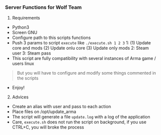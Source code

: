 ### Server Functions for Wolf Team

1. Requirements
  - Python3
  - Screen GNU
  - Configure path to this scripts functions
  - Push 3 params to script `execute` like `./execute.sh 1 2 3`
    1: (1) Update core and mods (2) Update onlu core (3) Update only mods
    2: Steam user
    3: Steam pass
  - This script are fully compatibility with several instances of Arma game / users linux
  > But you will have to configure and modify some things commented in the scripts
  - Enjoy!

2. Advices
  - Create an alias with user and pass to each action
  - Place files on /opt/update_arma
  - The script will generate a file `update.log` with a log of the application
  - Care, `execute.sh` does not run the script on background, if you use CTRL+C, you will broke the process

